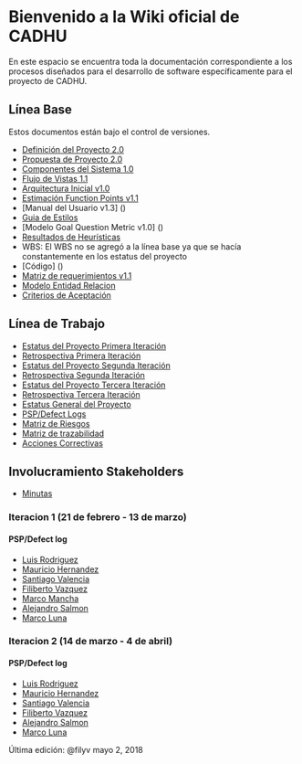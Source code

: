 # Bienvenido a la Wiki oficial de CADHU
En este espacio se encuentra toda la documentación correspondiente a los procesos diseñados para el desarrollo de software específicamente para el proyecto de CADHU.

## Línea Base

Estos documentos están bajo el control de versiones.

* [Definición del Proyecto 2.0](https://github.com/CaveLabs-1/CADHU-Wiki/blob/master/Documentacion/Definición%20del%20Proyecto%20(Jimmy).pdf)
* [Propuesta de Proyecto 2.0](https://github.com/CaveLabs-1/CADHU-Wiki/blob/master/Documentacion/Propuesta%20de%20Proyecto%20(Timmy).pdf)
* [Componentes del Sistema 1.0](https://github.com/CaveLabs-1/CADHU-Wiki/blob/master/Documentacion/Componentes%20del%20sistema.pdf)
* [Flujo de Vistas 1.1](https://github.com/CaveLabs-1/CADHU-Wiki/blob/master/Documentacion/Flujo%20de%20Vistas%20y%20Arquitectura%20Inicial.pdf)
* [Arquitectura Inicial v1.0](https://github.com/CaveLabs-1/CADHU-Wiki/blob/master/Documentacion/Definición%20de%20Arquitectura%20Inicial.pdf)
* [Estimación Function Points v1.1](https://github.com/CaveLabs-1/CADHU-Wiki/blob/master/Documentacion/Function%20Points%20Estimation%20-%20Hoja%201.pdf)
* [Manual del Usuario v1.3] ()
* [Guia de Estilos](https://github.com/CaveLabs-1/CADHU-Wiki/blob/master/Documentacion/Gui%CC%81a%20de%20Estilo%20y%20Esta%CC%81ndares%20-%20CADHU.pdf)
* [Modelo Goal Question Metric v1.0] ()
* [Resultados de Heurísticas](https://github.com/CaveLabs-1/CADHU-Wiki/blob/master/Documentacion/Evaluaci%C3%B3n%20de%20Heur%C3%ADstica.pdf)
* WBS: El WBS no se agregó a la línea base ya que se hacía constantemente en los estatus del proyecto
* [Código] ()
* [Matriz de requerimientos v1.1](https://github.com/CaveLabs-1/CADHU-Wiki/blob/master/Documentacion/Matriz%20Requerimientos.pdf)
* [Modelo Entidad Relacion](https://github.com/CaveLabs-1/CADHU-Wiki/blob/master/Documentacion/Modelos%20Lógicos.pdf)
* [Criterios de Aceptación](https://github.com/CaveLabs-1/CADHU-Wiki/blob/master/Documentacion/Acceptance%20Criteria.pdf)

## Línea de Trabajo

* [Estatus del Proyecto Primera Iteración](https://github.com/CaveLabs-1/CADHU-Wiki/blob/master/Documentacion/Estatus%20Proyecto%20CADHU(%20Iteración%201).xlsx)
* [Retrospectiva Primera Iteración](https://github.com/CaveLabs-1/CADHU-Wiki/blob/master/Documentacion/Retrospectiva%20Iteración%201.pdf)
* [Estatus del Proyecto Segunda Iteración](https://github.com/CaveLabs-1/CADHU-Wiki/blob/master/Documentacion/Retrospectiva%20iteración%202.pdf)
* [Retrospectiva Segunda Iteración](https://github.com/CaveLabs-1/CADHU-Wiki/blob/master/Documentacion/Retrospectiva%20Iteración%201.pdf)
* [Estatus del Proyecto Tercera Iteración](https://github.com/CaveLabs-1/CADHU-Wiki/blob/master/Documentacion/Estatus%20Proyecto%20CADHU%20(Iteración%203).xlsx)
* [Retrospectiva Tercera Iteración](https://github.com/CaveLabs-1/CADHU-Wiki/blob/master/Documentacion/Retrospectiva%20Iteración%203.pdf)
* [Estatus General del Proyecto](https://github.com/CaveLabs-1/CADHU-Wiki/blob/master/Documentacion/Estatus%20General%20CADHU%20v2.0.xlsx)
* [PSP/Defect Logs](https://cavelabs.herokuapp.com/proyectos/detalle_proyecto/3)
* [Matriz de Riesgos](https://github.com/CaveLabs-1/CADHU-Wiki/blob/master/Documentacion/Matriz%20de%20riesgos%20v1.2-3.xlsx)
* [Matriz de trazabilidad](https://github.com/CaveLabs-1/CADHU-Wiki/blob/master/Documentacion/Matriz%20de%20Trazabilidad.xlsx)
* [Acciones Correctivas](https://github.com/CaveLabs-1/CADHU-Wiki/tree/master/Documentacion/Acciones-Correctivas)

## Involucramiento Stakeholders
* [Minutas](https://github.com/CaveLabs-1/CADHU-Wiki/tree/master/Documentacion/Minutas)

### Iteracion 1 (21 de febrero - 13 de marzo)
#### PSP/Defect log
* [Luis Rodriguez](https://github.com/CaveLabs-1/CADHU-Wiki/blob/master/Documentacion/PSP/Luis%20Rodriguez%20PSP-Defects.pdf)
* [Mauricio Hernandez](https://github.com/CaveLabs-1/CADHU-Wiki/blob/master/Documentacion/PSP/Mauricio%20Hernández%20PSP-Defects.pdf)
* [Santiago Valencia](https://github.com/CaveLabs-1/CADHU-Wiki/blob/master/Documentacion/PSP/Santiago%20PSP-Defects.pdf)
* [Filiberto Vazquez](https://github.com/CaveLabs-1/CADHU-Wiki/blob/master/Documentacion/PSP/Fily%20PSP-Defects%20template.pdf)
* [Marco Mancha](https://github.com/CaveLabs-1/CADHU-Wiki/blob/master/Documentacion/PSP/Mancha%20PSP-Defects.pdf)
* [Alejandro Salmon](https://github.com/CaveLabs-1/CADHU-Wiki/blob/master/Documentacion/PSP/Salmón%20PSP-Defects%20template.xlsx)
* [Marco Luna]()

### Iteracion 2 (14 de marzo - 4 de abril)
#### PSP/Defect log
* [Luis Rodriguez](https://github.com/CaveLabs-1/CADHU-Wiki/blob/master/Documentacion/Luis%20Rodriguez%20PSP-Defects.xlsx)
* [Mauricio Hernandez](https://github.com/CaveLabs-1/CADHU-Wiki/blob/master/Documentacion/Mauricio%20Hernández%20PSP-Defects%20IT2.xlsx)
* [Santiago Valencia](https://github.com/CaveLabs-1/CADHU-Wiki/blob/master/Documentacion/Santiago%20PSP-Defects.xlsx)
* [Filiberto Vazquez](https://github.com/CaveLabs-1/CADHU-Wiki/blob/master/Documentacion/Fily%20PSP-Defects%20(Iteración%202).xlsx)
* [Alejandro Salmon](https://github.com/CaveLabs-1/CADHU-Wiki/blob/master/Documentacion/Salmon%20PSP-Defects.xlsx)
* [Marco Luna](https://github.com/CaveLabs-1/CADHU-Wiki/blob/master/Documentacion/Marco%20Luna%20PSP-Defects.xlsx)

Última edición: @filyv mayo 2, 2018
